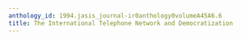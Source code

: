 ```yaml
---
anthology_id: 1994.jasis_journal-ir0anthology0volumeA45A6.6
title: The International Telephone Network and Democratization
---
```

